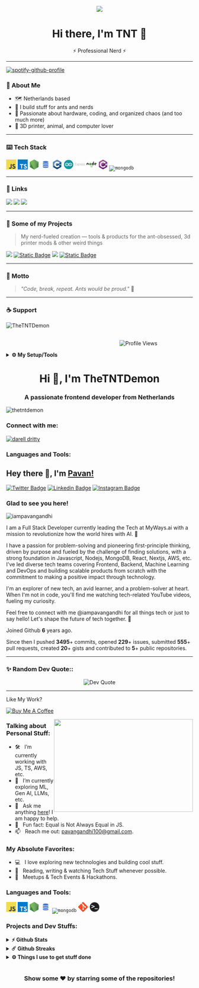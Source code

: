<!-- Profile README for GitHub @Darell / TNT -->
<p align="center"><img height="150px" src="https://images.weserv.nl/?url=avatars.githubusercontent.com/u/39625851?v=4&h=300&w=300&fit=cover&mask=circle&maxage=7d"></img></p>
<h1 align="center">Hi there, I'm TNT 👋</h1>

<p align="center">⚡ Professional Nerd ⚡</p>

---
[![spotify-github-profile](https://spotify-github-profile.kittinanx.com/api/view?uid=darellke&cover_image=true&theme=default&show_offline=false&background_color=121212&interchange=true&bar_color_cover=true)](https://spotify-github-profile.kittinanx.com/api/view?uid=darellke&redirect=true)
### 🧠 About Me

- 🗺️ Netherlands based 
- 🐜 I build stuff for ants and nerds
- 🧾 Passionate about hardware, coding, and organized chaos (and too much more)
- 💾 3D printer, animal, and computer lover

---

### ⌨️ Tech Stack
<p align="left">
    <code><img height="27" src="https://raw.githubusercontent.com/github/explore/80688e429a7d4ef2fca1e82350fe8e3517d3494d/topics/javascript/javascript.png" alt="javascript"></code>
    <code><img height="27" src="https://raw.githubusercontent.com/github/explore/80688e429a7d4ef2fca1e82350fe8e3517d3494d/topics/typescript/typescript.png" alt="typescript"></code>
    <code><img height="27" src="https://raw.githubusercontent.com/github/explore/80688e429a7d4ef2fca1e82350fe8e3517d3494d/topics/nodejs/nodejs.png" alt="nodejs"></code>
    <code><img height="27" src="https://raw.githubusercontent.com/github/explore/80688e429a7d4ef2fca1e82350fe8e3517d3494d/topics/sql/sql.png" alt="sql"></code>
    <code><img height="27" src="https://raw.githubusercontent.com/github/explore/80688e429a7d4ef2fca1e82350fe8e3517d3494d/topics/cpp/cpp.png" alt="cpp"></code>
    <code><img height="27" src="https://raw.githubusercontent.com/github/explore/80688e429a7d4ef2fca1e82350fe8e3517d3494d/topics/arduino/arduino.png" alt="arduino"></code>
    <code><img height="27" src="https://raw.githubusercontent.com/github/explore/80688e429a7d4ef2fca1e82350fe8e3517d3494d/topics/express/express.png" alt="express"></code>
    <code><img height="27" src="https://raw.githubusercontent.com/devicons/devicon/master/icons/nodejs/nodejs-original-wordmark.svg" alt="node"></code>
    <code><img height="27" src="https://raw.githubusercontent.com/devicons/devicon/master/icons/csharp/csharp-original.svg" alt="csharp"></code>
    <code><img height="27" src="https://encrypted-tbn0.gstatic.com/images?q=tbn%3AANd9GcSTTzPAw-55ssm1Im594xYZ9eRQu2JylrkYLg&usqp=CAU" alt="mongodb"></code>
</p>
<!-- <p>
  <img src="https://img.shields.io/badge/JavaScript-000000?style=for-the-badge&logo=javascript&logoColor=F7DF1E" />
  <img src="https://img.shields.io/badge/Java-000000?style=for-the-badge&logo=java&logoColor=white" />
  <img src="https://img.shields.io/badge/C%23-000000?style=for-the-badge&logo=csharp&logoColor=white" />
  <img src="https://img.shields.io/badge/Arduino-000000?style=for-the-badge&logo=arduino&logoColor=00979D" />
  <img src="https://img.shields.io/badge/MongoDB-000000?style=for-the-badge&logo=mongodb&logoColor=47A248" />
  <img src="https://img.shields.io/badge/GCODE-000000?style=for-the-badge&logo=data:image/svg+xml;base64,PHN2ZyBmaWxsPSIjZmZmIiB3aWR0aD0iMjQiIGhlaWdodD0iMjQiIHZpZXdCb3g9IjAgMCAyNCAyNCI+PHJlY3Qgd2lkdGg9IjI0IiBoZWlnaHQ9IjI0IiBmaWxsPSJub25lIi8+PHBhdGggZD0iTTMgM2gxOHYxOEgzeiIvPjwvc3ZnPg==" />
</p> -->

---

### 🔗 Links
[![](https://img.shields.io/badge/thetntdemon-5865F2?style=for-the-badge&logo=Discord&labelColor=555)](https://www.discord.com/users/444919553470890005) [![](https://img.shields.io/badge/Mail_to_me-EA4335?style=for-the-badge&logo=mail.ru&labelColor=555
)](mailto:darellke@live.nl) [![](https://img.shields.io/badge/thetntdemon-FA6831?style=for-the-badge&logo=printables&labelColor=555)](https://www.printables.com/@TheTNTDemon_3019187)

---

### 🔧 Some of my Projects
> My nerd-fueled creation — tools & products for the ant-obsessed, 3d printer mods & other weird things

[![](https://img.shields.io/badge/AntNestics_Server-5865F2?style=for-the-badge&logo=Discord&labelColor=555)](https://discord.gg/bedcNsTH)  [![Static Badge](https://img.shields.io/badge/Antnestics_Website-FBBC04?style=for-the-badge&logo=googlechrome&logoColor=FBBC04&labelColor=555)](https://antnestics.com) [![](https://img.shields.io/badge/Idiotic_Engineering_Server-5865F2?style=for-the-badge&logo=Discord&labelColor=555)](https://discord.gg/bedcNsTH) [![Static Badge](https://img.shields.io/badge/Idiotic%20Engineering-000?style=for-the-badge&logo=Github)](https://github.com/Idiotic-Engineering)

---

### 🧠 Motto

> _"Code, break, repeat. Ants would be proud."_ 🐜

---

### ☕ Support

<p><a href="https://ko-fi.com/TheTNTDemon"> <img align="left" src="https://cdn.ko-fi.com/cdn/kofi3.png?v=3" height="50" width="210" alt="TheTNTDemon" /></a></p><br><br>
<!-- Visitor counter -->
<p align="center">
  <img src="https://komarev.com/ghpvc/?username=thetntdemon&style=flat-square&color=blue" alt="Profile Views" />
</p>

<details>
  <br />
  <summary><b>⚙️ My Setup/Tools</b></summary>
  	<ul>
      <li><b>CPU:</b> MacOS 13 Ventura</li>
	    <li><b>GPU: </b> Macbook Air M1</li>
      <li><b>RAM: </b> Chrome & Safari</li>
      <li><b>Code Editors: </b> </li>
	</ul>
</details>




<h1 align="center">Hi 👋, I'm TheTNTDemon</h1>
<h3 align="center">A passionate frontend developer from Netherlands</h3>

<p align="left"> <img src="https://komarev.com/ghpvc/?username=thetntdemon&label=Profile%20views&color=0e75b6&style=flat" alt="thetntdemon" /> </p>

<h3 align="left">Connect with me:</h3>
<p align="left">
<a href="https://linkedin.com/in/darell dritty" target="blank"><img align="center" src="https://raw.githubusercontent.com/rahuldkjain/github-profile-readme-generator/master/src/images/icons/Social/linked-in-alt.svg" alt="darell dritty" height="30" width="40" /></a>
</p>

<h3 align="left">Languages and Tools:</h3>











## Hey there 👋, I'm [Pavan!](https://github.com/iampavangandhi/)

[![Twitter Badge](https://img.shields.io/badge/-Twitter-00acee?style=flat-square&logo=Twitter&logoColor=white)](https://twitter.com/iampavangandhi)
[![Linkedin Badge](https://img.shields.io/badge/-LinkedIn-0e76a8?style=flat-square&logo=Linkedin&logoColor=white)](https://linkedin.com/in/iampavangandhi)
[![Instagram Badge](https://img.shields.io/badge/-Instagram-e4405f?style=flat-square&logo=Instagram&logoColor=white)](https://instagram.com/iampavangandhi/)

### Glad to see you here! 
<p align="left"> <img src="https://komarev.com/ghpvc/?username=iampavangandhi&label=Profile%20views&color=0e75b6&style=flat" alt="iampavangandhi" /> </p>
I am a Full Stack Developer currently leading the Tech at MyWays.ai with a mission to revolutionize how the world hires with AI. 🚀

I have a passion for problem-solving and pioneering first-principle thinking, driven by purpose and fueled by the challenge of finding solutions, with a strong foundation in Javascript, Nodejs, MongoDB, React, Nextjs, AWS, etc. I've led diverse tech teams covering Frontend, Backend, Machine Learning and DevOps and building scalable products from scratch with the commitment to making a positive impact through technology.

I'm an explorer of new tech, an avid learner, and a problem-solver at heart. When I'm not in code, you'll find me watching tech-related YouTube videos, fueling my curiosity.

Feel free to connect with me @iampavangandhi for all things tech or just to say hello! Let's shape the future of tech together. 🌟

Joined Github **6** years ago.

Since then I pushed **3495**+ commits, opened **229**+ issues, submitted **555**+ pull requests, created **20**+ gists and contributed to **5**+ public repositories.

<hr>
<h3 align="left">✨ Random Dev Quote::</h3>
<p align="center">
  <img src="https://quotes-github-readme.vercel.app/api?type=horizontal&theme=dark" alt="Dev Quote" />
</p>
<hr>

Like My Work?

<a href="https://www.buymeacoffee.com/iampavangandhi" target="_blank"><img src="https://cdn.buymeacoffee.com/buttons/v2/default-yellow.png" alt="Buy Me A Coffee" height="60px" width="217px" ></a>

<img align="right" height="250" width="375" alt="" src="https://raw.githubusercontent.com/iampavangandhi/iampavangandhi/master/gifs/coder.gif" />

### Talking about Personal Stuff:

- 🛠 &nbsp; I’m currently working with JS, TS, AWS, etc.
- 🚀 &nbsp; I’m currently exploring ML, Gen AI, LLMs, etc.
- 💬 &nbsp; Ask me anything [here](https://github.com/iampavangandhi/iampavangandhi/issues/2)! I am happy to help.
- 👾 &nbsp; Fun fact: Equal is Not Always Equal in JS.
- 📫 &nbsp; Reach me out: pavangandhi100@gmail.com.

### My Absolute Favorites:

- 💻 &nbsp; I love exploring new technologies and building cool stuff.
- 📰 &nbsp; Reading, writing & watching Tech Stuff whenever possible.
- 🍕 &nbsp; Meetups & Tech Events & Hackathons.

### Languages and Tools:

<code><img height="27" src="https://raw.githubusercontent.com/github/explore/80688e429a7d4ef2fca1e82350fe8e3517d3494d/topics/javascript/javascript.png" alt="javascript"></code>
<code><img height="27" src="https://raw.githubusercontent.com/github/explore/80688e429a7d4ef2fca1e82350fe8e3517d3494d/topics/typescript/typescript.png" alt="typescript"></code>
<code><img height="27" src="https://raw.githubusercontent.com/github/explore/80688e429a7d4ef2fca1e82350fe8e3517d3494d/topics/nodejs/nodejs.png" alt="nodejs"></code>
<code><img height="27" src="https://raw.githubusercontent.com/github/explore/80688e429a7d4ef2fca1e82350fe8e3517d3494d/topics/sql/sql.png" alt="sql"></code>
<code><img height="27" src="https://encrypted-tbn0.gstatic.com/images?q=tbn%3AANd9GcSTTzPAw-55ssm1Im594xYZ9eRQu2JylrkYLg&usqp=CAU" alt="mongodb"></code>
<code><img height="27" src="https://raw.githubusercontent.com/devicons/devicon/master/icons/git/git-original.svg" alt="git"></code>
<code><img height="27" src="https://raw.githubusercontent.com/github/explore/80688e429a7d4ef2fca1e82350fe8e3517d3494d/topics/terminal/terminal.png" alt="terminal"></code>

### Projects and Dev Stuffs:

<details>
  <summary><b>⚡ Github Stats</b></summary>

  <br />
  <img height="180em" src="https://github-readme-stats.vercel.app/api?username=iampavangandhi&show_icons=true&hide_border=true&&count_private=true&include_all_commits=true" />
  <img height="180em" src="https://github-readme-stats.vercel.app/api/top-langs/?username=iampavangandhi&exclude_repo=KNN-Image-Classification&show_icons=true&hide_border=true&layout=compact&langs_count=8"/>
</details>

<details>
  <summary><b>☄️ Github Streaks</b></summary>

  <br />
  <img height="180em" src="https://github-readme-streak-stats.herokuapp.com/?user=iampavangandhi&hide_border=true" />
</details>

<details>
  <br />
  <summary><b>⚙️ Things I use to get stuff done</b></summary>
  	<ul>
  	    <li><b>OS:</b> MacOS 13 Ventura</li>
	    <li><b>Laptop: </b> Macbook Air M1</li>
  	    <li><b>Browser: </b> Chrome & Safari</li>
	    <li><b>Terminal: </b> ZSH: Oh My Zsh (PowerLevel10k)</li>
	    <li><b>Code Editor:</b> VSCode - The best editor out there</li>
 	    <li><b>Other Tools:</b> Postman, Notion, Bitwarden and Raindrop</li>
	    <li><b>To Stay Updated:</b> Twitter, Product Hunt and Hacker News</li>
	</ul>
</details>

#

<div align="center">

### Show some ❤️ by starring some of the repositories!

</div>

